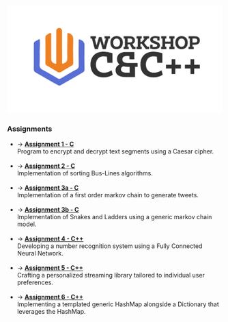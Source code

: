 <p align="center">
  <a href="https://shnaton.huji.ac.il/index.php/NewSyl/67315/2/2022/">
    <img src="https://github.com/neriabd/neriabd/blob/main/logos/Workshop.png" alt="Workshop Icon">
  </a>
</p>

### Assignments  
-  → [**Assignment 1 - C**](https://github.com/neriabd/Workshop-C-CPP/tree/main/Assignment%201)
<br> Program to encrypt and decrypt text segments using a Caesar cipher.
<br><br>
-  → [**Assignment 2 - C**](https://github.com/neriabd/Workshop-C-CPP/tree/main/Assignment%202)
<br> Implementation of sorting Bus-Lines algorithms.
<br><br>
-  → [**Assignment 3a - C**](https://github.com/neriabd/Workshop-C-CPP/tree/main/Assignment%203a)
<br> Implementation of a first order markov chain to generate tweets.
<br><br>
-  → [**Assignment 3b - C**](https://github.com/neriabd/Workshop-C-CPP/tree/main/Assignment%203b)
<br> Implementation of Snakes and Ladders using a generic markov chain model.
<br><br>
-  → [**Assignment 4 - C++**](https://github.com/neriabd/Workshop-C-CPP/tree/main/Assignment%204)
<br> Developing a number recognition system using a Fully Connected Neural Network.
<br><br>
-  → [**Assignment 5 - C++**](https://github.com/neriabd/Workshop-C-CPP/tree/main/Assignment%205)
<br> Crafting a personalized streaming library tailored to individual user preferences.
<br><br>
-  → [**Assignment 6 - C++**](https://github.com/neriabd/Workshop-C-CPP/tree/main/Assignment%206)
<br> Implementing a templated generic HashMap alongside a Dictionary that leverages the HashMap.
<br><br> 

